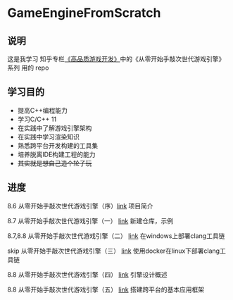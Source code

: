 # GameEngineFromScratch

## 说明

这是我学习 知乎专栏[《高品质游戏开发》](https://zhuanlan.zhihu.com/c_119702958)中的《从零开始手敲次世代游戏引擎》系列 用的 repo

## 学习目的

- 提高C++编程能力
- 学习C/C++ 11
- 在实践中了解游戏引擎架构
- 在实践中学习渲染知识
- 熟悉跨平台开发构建的工具集
- 培养脱离IDE构建工程的能力
- ~~其实就是想自己造个轮子玩~~

## 进度

8.6 从零开始手敲次世代游戏引擎（序）[link](https://zhuanlan.zhihu.com/p/28587092)
项目简介

8.7 从零开始手敲次世代游戏引擎（一） [link](https://zhuanlan.zhihu.com/p/28589792)
新建仓库，示例

8.7,8.8 从零开始手敲次世代游戏引擎（二） [link](https://zhuanlan.zhihu.com/p/28598462)
在windows上部署clang工具链

skip 从零开始手敲次世代游戏引擎（三） [link](https://zhuanlan.zhihu.com/p/28611487)
使用docker在linux下部署clang工具链

8.8 从零开始手敲次世代游戏引擎（四） [link](https://zhuanlan.zhihu.com/p/28615565)
引擎设计概述

8.8 从零开始手敲次世代游戏引擎（五） [link](https://zhuanlan.zhihu.com/p/28619982)
搭建跨平台的基本应用框架